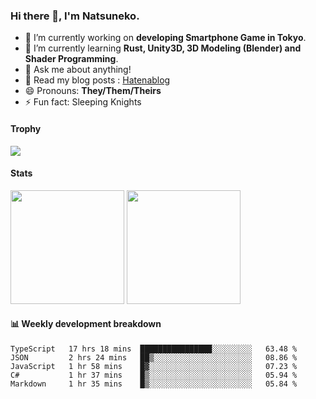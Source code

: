 ### Hi there 👋, I'm Natsuneko.

<!--
**mika-f/mika-f** is a ✨ _special_ ✨ repository because its `README.md` (this file) appears on your GitHub profile.

Here are some ideas to get you started:

- 🔭 I’m currently working on ...
- 🌱 I’m currently learning ...
- 👯 I’m looking to collaborate on ...
- 🤔 I’m looking for help with ...
- 💬 Ask me about ...
- 📫 How to reach me: ...
- 😄 Pronouns: ...
- ⚡ Fun fact: ...
-->

- 🔭 I’m currently working on **developing Smartphone Game in Tokyo**.
- 🌱 I’m currently learning **Rust, Unity3D, 3D Modeling (Blender) and Shader Programming**.
- 💬 Ask me about anything!
- 📝 Read my blog posts : [Hatenablog](https://mikazuki.hatenablog.jp/)
- 😄 Pronouns: **They/Them/Theirs**
- ⚡ Fun fact: Sleeping Knights

#### Trophy

<img src="https://github-profile-trophy.vercel.app/?username=mika-f&no-frame=true&row=1&column=6" />

#### Stats

<p>
  <img src="https://github-readme-stats.vercel.app/api?username=mika-f" height="182" />
  <img src="https://github-readme-stats.vercel.app/api/top-langs/?username=mika-f&layout=compact" height="182" />
</p>


#### 📊 Weekly development breakdown

<!--START_SECTION:waka-->
```text
TypeScript   17 hrs 18 mins  ████████████████░░░░░░░░░   63.48 % 
JSON         2 hrs 24 mins   ██▒░░░░░░░░░░░░░░░░░░░░░░   08.86 % 
JavaScript   1 hr 58 mins    █▓░░░░░░░░░░░░░░░░░░░░░░░   07.23 % 
C#           1 hr 37 mins    █▒░░░░░░░░░░░░░░░░░░░░░░░   05.94 % 
Markdown     1 hr 35 mins    █▒░░░░░░░░░░░░░░░░░░░░░░░   05.84 % 
```
<!--END_SECTION:waka-->
